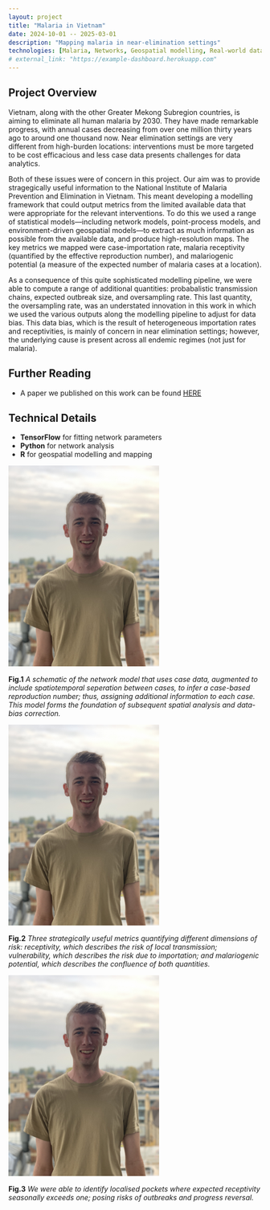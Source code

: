 ```yaml
---
layout: project
title: "Malaria in Vietnam"
date: 2024-10-01 -- 2025-03-01
description: "Mapping malaria in near-elimination settings"
technologies: [Malaria, Networks, Geospatial modelling, Real-world data,Simulation, Python, R]
# external_link: "https://example-dashboard.herokuapp.com"
---
```


## Project Overview

Vietnam, along with the other Greater Mekong Subregion countries, is aiming to eliminate all human malaria by 2030. They have made remarkable progress, with annual cases decreasing from over one million thirty years ago to around one thousand now. Near elimination settings are very different from high-burden locations: interventions must be more targeted to be cost efficacious and less case data presents challenges for data analytics.

Both of these issues were of concern in this project. Our aim was to provide stragegically useful information to the National Institute of Malaria Prevention and Elimination in Vietnam. This meant developing a modelling framework that could output metrics from the limited available data that were appropriate for the relevant interventions. To do this we used a range of statistical models&mdash;including network models, point-process models, and environment-driven geospatial models&mdash;to extract as much information as possible from the available data, and produce high-resolution maps. The key metrics we mapped were case-importation rate, malaria receptivity (quantified by the effective reproduction number), and malariogenic potential (a measure of the expected number of malaria cases at a location).

As a consequence of this quite sophisticated modelling pipeline, we were able to compute a range of additional quantities: probabalistic transmission chains, expected outbreak size, and oversampling rate. This last quantity, the oversampling rate, was an understated innovation in this work in which we used the various outputs along the modelling pipeline to adjust for data bias. This data bias, which is the result of heterogeneous importation rates and receptivities, is mainly of concern in near elimination settings; however, the underlying cause is present across all endemic regimes (not just for malaria).

## Further Reading
- A paper we published on this work can be found [HERE](https://www.thelancet.com/journals/lanwpc/article/PIIS2666-6065(25)00082-3/fulltext)

## Technical Details

- **TensorFlow** for fitting network parameters
- **Python** for network analysis
- **R** for geospatial modelling and mapping


<img src="/assets/images/profile/Profile_image.jpg" style="max-width: 300px; height: auto;">

**Fig.1** *A schematic of the network model that uses case data, augmented to include spatiotemporal seperation between cases, to infer a case-based reproduction number; thus, assigning additional information to each case. This model forms the foundation of subsequent spatial analysis and data-bias correction.*

<img src="/assets/images/profile/Profile_image.jpg" style="max-width: 300px; height: auto;">

**Fig.2** *Three strategically useful metrics quantifying different dimensions of risk: receptivity, which describes the risk of local transmission; vulnerability, which describes the risk due to importation; and malariogenic potential, which describes the confluence of both quantities.*

<img src="/assets/images/profile/Profile_image.jpg" style="max-width: 300px; height: auto;">

**Fig.3** *We were able to identify localised pockets where expected receptivity seasonally exceeds one; posing risks of outbreaks and progress reversal.*
